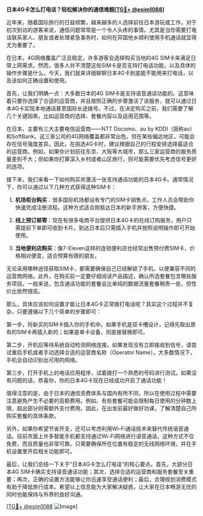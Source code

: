 **日本4G卡怎么打电话？轻松解决你的通信难题[[TG💪+ @esim1088](https://t.me/s/esim1088)]**

近年来，随着国际旅行的日益频繁，越来越多的人选择前往日本游玩或工作。对于初次到访的游客来说，通信问题常常是一个令人头疼的事情。尤其是当你需要打电话联系家人、朋友或者处理紧急事务时，如何在异国他乡顺利使用手机通话就显得尤为重要了。

在日本，4G网络覆盖广泛且稳定，许多游客会选择购买当地的4G SIM卡来满足日常上网需求。然而，很多人并不清楚这些SIM卡是否支持打电话功能，以及具体的操作步骤是什么。今天，我们就来详细聊聊日本4G卡到底能不能用来打电话，以及该如何正确设置和使用。

首先，让我们明确一点：大多数日本的4G SIM卡是支持语音通话功能的。这意味着只要你选择了合适的运营商，并且按照正确的步骤激活了该服务，就可以通过日本4G卡实现本地通话甚至国际长途拨号。不过，在决定购买之前，我们需要了解几个关键因素，比如运营商的选择、套餐内容以及适用范围等。

在日本，主要有三大主要电信运营商——NTT Docomo、au by KDDI（简称au）和SoftBank。这三家公司的4G网络覆盖都非常出色，但在某些偏远地区，可能会存在信号强度差异。因此，在挑选4G卡时，建议根据自己的行程安排选择最适合的运营商。例如，如果你计划前往东京、大阪等大城市，那么三家运营商的服务质量差别不大；但如果你打算深入乡村或者山区旅行，则可能需要优先考虑信号更好的选项。

接下来，我们来看一下如何购买并激活一张支持通话功能的日本4G卡。通常情况下，你可以通过以下几种方式获得这种SIM卡：

1. **机场柜台购买**：很多国际机场都设有专门的SIM卡销售点，工作人员会帮助你快速完成注册流程。这种方式适合刚抵达日本的新手旅客，方便快捷。
   
2. **线上预订邮寄**：现在有很多电商平台提供日本4G卡的在线订购服务，用户只需提前下单即可收到卡片。到达日本后只需插入手机并按照说明操作即可开始使用。

3. **当地便利店购买**：像7-Eleven这样的连锁便利店也经常出售预付费SIM卡，价格相对便宜，适合预算有限的朋友。

无论采用哪种途径获取SIM卡，都需要确保自己已经解锁了手机，以便兼容不同的运营商网络。此外，在购买前一定要仔细阅读产品描述，确认所选套餐包含哪些服务项目。一般来说，包含通话功能的套餐会比单纯的数据流量套餐稍贵一些，但性价比依然很高。

那么，具体应该如何设置才能让日本4G卡正常拨打电话呢？其实这个过程并不复杂，只要遵循以下几个简单的步骤即可：

第一步，将新买的SIM卡插入你的手机中。如果手机是双卡槽设计，记得先取出原有的SIM卡再插入新的；如果是单卡设备，则直接替换即可。

第二步，开机后等待系统自动检测网络连接。如果发现没有立即接收到信号，请尝试重启手机或者手动选择合适的运营商名称（Operator Name）。大多数情况下，手机会自动识别出可用的网络。

第三步，打开手机上的电话应用程序，试着拨打一个熟悉的号码进行测试。如果没有问题的话，恭喜你，你的日本4G卡现在已经成功开启了通话功能！

值得注意的是，由于日本的通信资费体系与国内有所不同，所以在使用过程中需要注意避免产生不必要的高额费用。例如，有些套餐可能会限制每日使用的分钟数上限，超出部分则需额外支付费用。因此，在出发前最好做好功课，了解清楚自己所购买套餐的具体条款。

另外，如果你希望节省开支，还可以考虑利用Wi-Fi通话技术来替代传统语音通话。目前市面上许多智能手机都支持通过Wi-Fi网络进行语音通话，这种方式不仅免费，而且质量也非常可靠。只需要确保所在位置有稳定的无线网络环境，并在手机设置里开启相关功能即可。

最后，让我们总结一下关于“日本4G卡怎么打电话”的核心要点。首先，大部分日本4G SIM卡确实支持语音通话功能；其次，选择合适的运营商和服务套餐至关重要；再次，正确的设置方法能够让你迅速享受通话便利；最后，合理规划消费模式有助于降低旅行成本。希望以上信息能为大家解决疑惑，让大家在日本畅游无忧的同时也能保持与外界的良好沟通。

[[TG💪+ @esim1088](https://t.me/s/esim1088) ![Image](https://i.postimg.cc/4NQfJmqS/Snipaste-2025-05-13-00-14-12.png)]